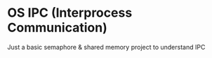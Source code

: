 # OS IPC (Interprocess Communication)

Just a basic semaphore &amp; shared memory project to understand IPC
